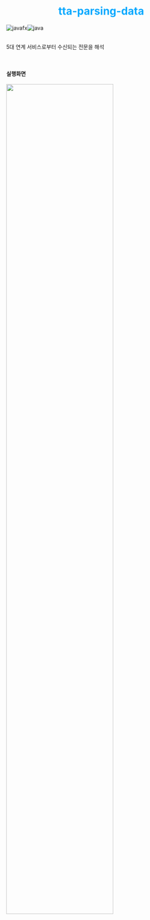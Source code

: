 <h1 align="center" style="color: #09A9FF;">  
	tta-parsing-data
</h1>

<div style="display: flex; flex-direction: row;">
<img alt="javafx" src="https://img.shields.io/badge/typescript-3178C6?style=for-the-badge&logo=typescript&logoColor=white"/>	
<img alt="java" src="https://img.shields.io/badge/nodedotjs-339933?style=for-the-badge&logo=nodedotjs&logoColor=white"/>
</div>

<br />

5대 연계 서비스로부터 수신되는 전문을 해석

<br />

<h4>실행화면</h3>
<img style="width:75%;" src="https://ozee94.github.io/static/tta-parsing-data/result-img.png"/>
